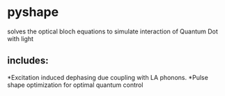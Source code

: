 # pyshape

solves the optical bloch equations to simulate interaction of Quantum Dot with light
## includes:
*Excitation induced dephasing due coupling with LA phonons.
*Pulse shape optimization for optimal quantum control
